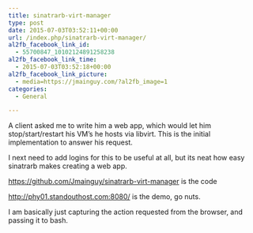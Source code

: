 ```yaml
---
title: sinatrarb-virt-manager
type: post
date: 2015-07-03T03:52:11+00:00
url: /index.php/sinatrarb-virt-manager/
al2fb_facebook_link_id:
  - 55700847_10102124891258238
al2fb_facebook_link_time:
  - 2015-07-03T03:52:18+00:00
al2fb_facebook_link_picture:
  - media=https://jmainguy.com/?al2fb_image=1
categories:
  - General

---
```

A client asked me to write him a web app, which would let him stop/start/restart his VM&#8217;s he hosts via libvirt. This is the initial implementation to answer his request.

I next need to add logins for this to be useful at all, but its neat how easy sinatrarb makes creating a web app.

<https://github.com/Jmainguy/sinatrarb-virt-manager> is the code
  
<http://phy01.standouthost.com:8080/> is the demo, go nuts.

I am basically just capturing the action requested from the browser, and passing it to bash.